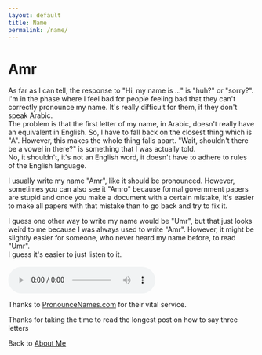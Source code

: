 ```yaml
---
layout: default
title: Name
permalink: /name/
---
```


<h1>Amr</h1>

As far as I can tell, the response to "Hi, my name is ..." is "huh?" or "sorry?". I'm in the phase where I feel bad for people feeling bad that they can't correctly pronounce my name. It's really difficult for them, if they don't speak Arabic.  
The problem is that the first letter of my name, in Arabic, doesn't really have an equivalent in English. So, I have to fall back on the closest thing which is "A". However, this makes the whole thing falls apart. "Wait, shouldn't there be a vowel in there?" is something that I was actually told.  
No, it shouldn't, it's not an English word, it doesn't have to adhere to rules of the English language.  
  
I usually write my name "Amr", like it should be pronounced. However, sometimes you can also see it "Amro" because formal government papers are stupid and once you make a document with a certain mistake, it's easier to make all papers with that mistake than to go back and try to fix it.  
  
I guess one other way to write my name would be "Umr", but that just looks weird to me because I was always used to write "Amr". However, it might be slightly easier for someone, who never heard my name before, to read "Umr".  
I guess it's easier to just listen to it.  
  <br/>
 <audio controls>
  <source src="{{ site.audioFolder_root }}name/SayAmr.mp3" type="audio/mpeg">
  Sorry, Your browser does not support playing this audio.
</audio> 

Thanks to [PronounceNames.com](http://pronouncenames.com/search?name=amr) for their vital service.  
  
Thanks for taking the time to read the longest post on how to say three letters  
  
Back to [About Me](/about/)

